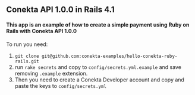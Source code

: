 ## Conekta API 1.0.0 in Rails 4.1

#### This app is an example of how to create a simple payment using Ruby on Rails with Conekta API 1.0.0

To run you need:

1. `git clone git@github.com:conekta-examples/hello-conekta-ruby-rails.git`
2. run `rake secrets` and copy to `config/secrets.yml.example` and save removing `.example` extension.
3. Then you need to create a Conekta Developer account and copy and paste the keys to `config/secrets.yml`
